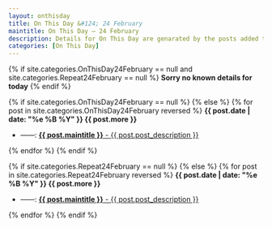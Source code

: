 ```yaml
---
layout: onthisday
title: On This Day &#124; 24 February
maintitle: On This Day — 24 February
description: Details for On This Day are genarated by the posts added to the website so the content is subject to changes/updates over time.
categories: [On This Day]
---
```


{% if site.categories.OnThisDay24February == null and site.categories.Repeat24February == null %}
<strong>Sorry no known details for today</strong>
{% endif %}

{% if site.categories.OnThisDay24February == null %}
{% else %}
{% for post in site.categories.OnThisDay24February reversed %}
<strong>{{ post.date | date: "%e %B %Y" }} {{ post.more }}</strong>
<ul>
<li> ——: <a href="{{ post.url }}"><strong>{{ post.maintitle }}</strong> - {{ post.post_description }}</a></li>
</ul>
{% endfor %}
{% endif %}

{% if site.categories.Repeat24February == null %}
{% else %}
{% for post in site.categories.Repeat24February reversed %}
<strong>{{ post.date | date: "%e %B %Y" }} {{ post.more }}</strong>
<ul>
<li> ——: <a href="{{ post.url }}"><strong>{{ post.maintitle }}</strong> - {{ post.post_description }}</a></li>
</ul>
{% endfor %}
{% endif %}
